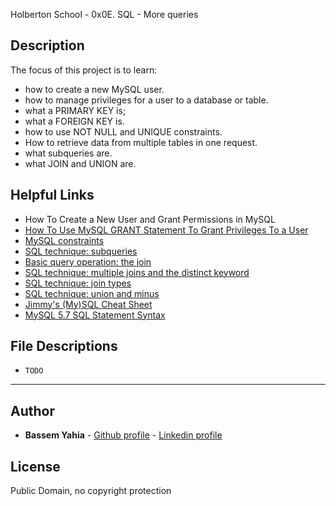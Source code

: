 Holberton School - 0x0E. SQL - More queries
## Description

The focus of this project is to learn:
* how to create a new MySQL user.
* how to manage privileges for a user to a database or table.
* what a PRIMARY KEY is;
* what a FOREIGN KEY is.
* how to use NOT NULL and UNIQUE constraints.
* How to retrieve data from multiple tables in one request.
* what subqueries are.
* what JOIN and UNION are.

## Helpful Links
* <a hef="https://www.digitalocean.com/community/tutorials/how-to-create-a-new-user-and-grant-permissions-in-mysql">How To Create a New User and Grant Permissions in MySQL</a>
* <a href="http://www.mysqltutorial.org/mysql-grant.aspx">How To Use MySQL GRANT Statement To Grant Privileges To a User<a/>
* <a href="http://zetcode.com/databases/mysqltutorial/constraints/">MySQL constraints</a>
* <a href="http://www.tomjewett.com/dbdesign/dbdesign.php?page=subqueries.php">SQL technique: subqueries</a>
* <a href="http://www.tomjewett.com/dbdesign/dbdesign.php?page=join.php">Basic query operation: the join</a>
* <a href="http://www.tomjewett.com/dbdesign/dbdesign.php?page=multijoin.php">SQL technique: multiple joins and the distinct keyword</a>
* <a href="http://www.tomjewett.com/dbdesign/dbdesign.php?page=jointypes.php">SQL technique: join types</a>
* <a href="http://www.tomjewett.com/dbdesign/dbdesign.php?page=setops.php">SQL technique: union and minus</a>
* <a href="http://cse.unl.edu/%7Esscott/ShowFiles/SQL/CheatSheet/SQLCheatSheet.html">Jimmy's (My)SQL Cheat Sheet</a>
* <a href="https://dev.mysql.com/doc/refman/5.7/en/sql-syntax.html">MySQL 5.7 SQL Statement Syntax</a>

## File Descriptions
- `TODO`

---

## Author
* **Bassem Yahia** - [Github profile](https://github.com/tennin12) - [Linkedin profile](https://tn.linkedin.com/in/bassem-ben-yahia)

## License
Public Domain, no copyright protection
